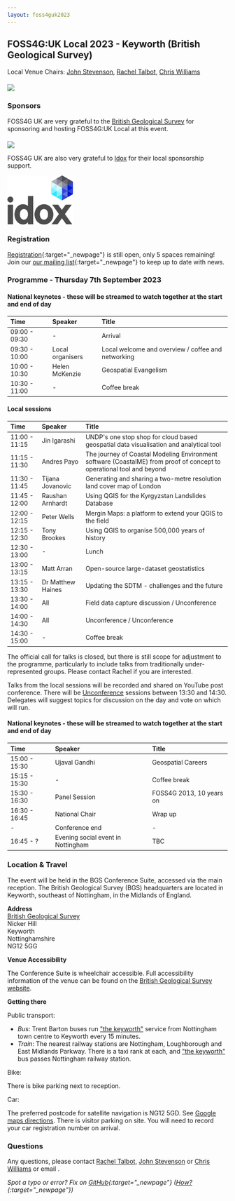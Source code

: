 ```yaml
---
layout: foss4guk2023
---
```



## FOSS4G:UK Local 2023 - Keyworth (British Geological Survey)

Local Venue Chairs: [John Stevenson](mailto:jostev@bgs.ac.uk), [Rachel Talbot](mailto:rtalbot@bgs.ac.uk), [Chris Williams](mailto:chrwil@bgs.ac.uk)

<img src="https://www.bgs.ac.uk/wp-content/uploads/2020/09/P786623-960x640.jpg" width="600" align="middle">


### Sponsors

FOSS4G UK are very grateful to the [British Geological Survey](https://www.bgs.ac.uk/) for sponsoring and hosting FOSS4G:UK Local at this event.

[<img src="https://www.bgs.ac.uk/wp-content/uploads/2022/08/BGS-Logo-Pos-RGB.svg" width="225" align="middle">](https://www.bgs.ac.uk/)

FOSS4G UK are also very grateful to [Idox](https://www.idoxgroup.com/) for their local sponsorship support.

[<img src="images/Idox_Logo_CMYK.jpg" width="150" align="middle">](https://www.idoxgroup.com/)

### Registration

[Registration](https://www.eventbrite.co.uk/e/foss4g-uk-local-2023-tickets-663598610307){:target="_newpage"} is still open, only 5 spaces remaining! Join our [our mailing list](https://lists.osgeo.org/mailman/listinfo/uk){:target="_newpage"} to keep up to date with news. 

### Programme - Thursday 7th September 2023

#### National keynotes - these will be streamed to watch together at the start and end of day

Time | Speaker| Title|
:-----|:-----|:-----
09:00 - 09:30|-|Arrival
09:30 - 10:00|Local organisers|Local welcome and overview / coffee and networking
10:00 - 10:30|Helen McKenzie|Geospatial Evangelism
10:30 - 11:00|-|Coffee break

#### Local sessions

Time | Speaker| Title|
:-----|:-----|:-----
11:00 - 11:15|Jin Igarashi|UNDP's one stop shop for cloud based geospatial data visualisation and analytical tool
11:15 - 11:30|Andres Payo|The journey of Coastal Modeling Environment software (CoastalME) from proof of concept to operational tool and beyond
11:30 - 11:45|Tijana Jovanovic|Generating and sharing a two-metre resolution land cover map of London
11:45 - 12:00|Raushan Arnhardt|Using QGIS for the Kyrgyzstan Landslides Database
12:00 - 12:15|Peter Wells|Mergin Maps: a platform to extend your QGIS to the field
12:15 - 12:30|Tony Brookes|Using QGIS to organise 500,000 years of history
12:30 - 13:00|-|Lunch
13:00 - 13:15|Matt Arran|Open-source large-dataset geostatistics
13:15 - 13:30|Dr Matthew Haines|Updating the SDTM - challenges and the future
13:30 - 14:00|All|Field data capture discussion / Unconference
14:00 - 14:30|All|Unconference / Unconference
14:30 - 15:00|-|Coffee break

The official call for talks is closed, but there is still scope for adjustment to the programme, particularly to include talks from traditionally under-represented groups.  Please contact Rachel if you are interested.

Talks from the local sessions will be recorded and shared on YouTube post conference.
There will be [Unconference](http://unconference.net/unconferencing-how-to-prepare-to-attend-an-unconference-2/) sessions between 13:30 and 14:30. Delegates will suggest topics for discussion on the day and vote on which will run.

#### National keynotes - these will be streamed to watch together at the start and end of day

Time | Speaker| Title|
:-----|:-----|:-----
15:00 - 15:30|Ujaval Gandhi|Geospatial Careers
15:15 - 15:30|-|Coffee break
15:30 - 16:30|Panel Session|FOSS4G 2013, 10 years on
16:30 - 16:45|National Chair|Wrap up
-|Conference end|-
16:45 - ?|Evening social event in Nottingham|TBC

### Location & Travel

The event will be held in the BGS Conference Suite, accessed via the main reception. The British Geological Survey (BGS) headquarters are located in Keyworth, southeast of Nottingham, in the Midlands of England.

**Address**<br>
[British Geological Survey](https://www.openstreetmap.org/way/244466711#map=19/52.87877/-1.07860)<br>
Nicker Hill<br>
Keyworth<br>
Nottinghamshire<br>
NG12 5GG<br>

**Venue Accessibility**

The Conference Suite is wheelchair accessible. 
Full accessibility information of the venue can be found on the [British Geological Survey website](https://www.bgs.ac.uk/about-bgs/services/conference-facilities/?viewFullSite=yes). 

**Getting there**

Public transport:

+ *Bus*: Trent Barton buses run ["the keyworth"](https://www.trentbarton.co.uk/services/keyworth) service from Nottingham town centre to Keyworth every 15 minutes.
+ *Train*: The nearest railway stations are Nottingham, Loughborough and East Midlands Parkway.  There is a taxi rank at each, and ["the keyworth"](https://www.trentbarton.co.uk/services/keyworth) bus passes Nottingham railway station.

Bike:

There is bike parking next to reception.

Car:

The preferred postcode for satellite navigation is NG12 5GD.  See [Google maps directions](https://www.google.com/maps/dir//NG12+5GD,+Nicker+Hill,+Keyworth,+Nottingham/@52.879317,-1.0820298,17z/data=!4m8!4m7!1m0!1m5!1m1!1s0x4879c4b073bb09fb:0x31e767532086c11d!2m2!1d-1.081564!2d52.8795395). There is visitor parking on site.  You will need to record your car registration number on arrival.


### Questions

Any questions, please contact [Rachel Talbot](mailto:rtalbot@bgs.ac.uk), [John Stevenson](mailto:jostev@bgs.ac.uk) or [Chris Williams](mailto:chrwil@bgs.ac.uk) or email <span class="osgeoemail"></span>.

*Spot a typo or error? Fix on [GitHub](https://github.com/osgeouk/website/blob/gh-pages/foss4guklocal2023/keyworth.md){:target="_newpage"} ([How?](https://uk.osgeo.org/editing-on-github){:target="_newpage"})*

<!-- Jonny Huck Email Obfuscator -->
<!-- Simply add...  <span class="osgeoemail"></span>  ...wherever you would like the email link to appear -->
<script>
    let spans = document.getElementsByClassName('osgeoemail');
    for (let i = 0; i < spans.length; i++){
        spans[i].innerHTML = Tea.decrypt("TaP7QMCgFhScZikfQl5S2WfHPdfSh44LhvA4yCJITheD063TvlsEuDlGFtNkE+SCMIKiymkA/88=", "foss4g");
    }
</script>
